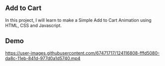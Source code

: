 ## Add to Cart

In this project, I will learn to make a Simple Add to Cart Animation using HTML, CSS and Javascript. 

## Demo

https://user-images.githubusercontent.com/67471717/124116808-fffd5080-da8c-11eb-841d-977d0a1d5740.mp4

